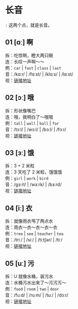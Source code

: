 # 长音

`ː` 这两个点，就是长音。

## 01 [ɑː] 啊

拆：吃惊啊，瞪大两只眼  
连：长叹一声啊～～  
例：`car` | `fast` | `class` | `last`  
音：/kɑːr/ | /fɑːst/ | /klɑːs/ | /lɑːst/  
视：[链接地址](https://appfrxl8ojj7783.h5.xiaoeknow.com/p/course/video/v_663c29e8e4b0d84dfe4a2005?product_id=p_663c25abe4b0694ca03171dd)

## 02 [ɔː] 哦

拆：形状像嘴巴  
连：哦，我明白了～哦哦  
例：`tall` | `wall` | `ball` | `for`  
音：/tɔːl/ | /wɔːl/ | /bɔːl/ | /fɔːr/  
视：[链接地址](https://appfrxl8ojj7783.h5.xiaoeknow.com/p/course/video/v_663c29e7e4b023c0667f6278?product_id=p_663c25abe4b0694ca03171dd)

## 03 [ɜː] 饿

拆：3 + 2 米粒  
连：3 天吃了 2 米粒，饿饿饿  
例：`girl` | `work` | `bird`  
音：/ɡɜːrl/ | /wɜːrk/ | /bɜːrd/  
视：[链接地址](https://appfrxl8ojj7783.h5.xiaoeknow.com/p/course/video/v_663c29e2e4b0694c62c26e87?product_id=p_663c25abe4b0694ca03171dd)

## 04 [iː] 衣

拆：就像雨衣甩了两点水  
连：雨衣～衣～衣～衣～衣  
例：`tree` | `see` | `teacher` | `tea`  
音：/triː/ | /siː/ | /tiːtʃər/ | /tiː/  
视：[链接地址](https://appfrxl8ojj7783.h5.xiaoeknow.com/p/course/video/v_663c29ede4b0694c62c26e8f?product_id=p_663c25abe4b0694ca03171dd)

## 05 [uː] 污

拆：U 就像水桶，装污水  
连：水桶污水出来了～污污污～  
例：`food` | `room` | `two` | `door`  
音：/fuːd/ | /ruːm/ | /tuː/ | /dɔːr/  
视：[链接地址](https://appfrxl8ojj7783.h5.xiaoeknow.com/p/course/video/v_663c29e4e4b0694ca03174f0?product_id=p_663c25abe4b0694ca03171dd)
